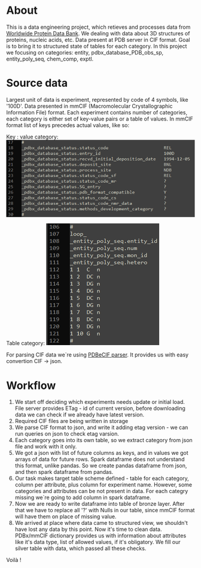 # About
This is a data engineering project, which retieves and processes data from [Worldwide Protein Data Bank](https://www.wwpdb.org/). We dealing with data about 3D structures of proteins, nucleic acids, etc. Data present at PDB server in CIF format. Goal is to bring it to structured state of tables for each category. In this project we focusing on categories: entity, pdbx_database_PDB_obs_sp, entity_poly_seq, chem_comp, exptl.

# Source data
Largest unit of data is experiment, represented by code of 4 symbols, like '100D'. Data presented in mmCIF (Macromolecular Crystallographic Information File) format. Each experiment contains number of categories, each category is either set of key-value pairs or a table of values. In mmCIF format list of keys precedes actual values, like so:

Key : value category:
![Key : value category](/screenshots/key_value_cat.png) 

Table category:
![Table category](/screenshots/table_cat.png)

For parsing CIF data we`re using [PDBeCIF parser](https://pdbeurope.github.io/pdbecif/index.html#). It provides us with easy convertion CIF -> json. 

# Workflow
1) We start off deciding which experiments needs update or initial load. File server provides ETag - id of current version, before downloading data we can check if we already have latest version.
2) Required CIF files are being written in storage
3) We parse CIF format to json, and write it adding etag version - we can run queries on json to check etag varsion.
4) Each category goes into its own table, so we extract category from json file and work with it only.
5) We got a json with list of future columns as keys, and in values we got arrays of data for future rows. Spark dataframe does not understand this format, unlike pandas. So we create pandas dataframe from json, and then spark dataframe from pandas. 
6) Our task makes target table scheme defined - table for each category, column per attribute, plus column for experiment name. However, some categories and attributes can be not present in data. For each categry missing we`re going to add column in spark dataframe.
7) Now we are ready to write dataframe into table of bronze layer. After that we have to replace all '?' with Nulls in our table, since mmCIF format will have them on place of missing value.
8) We arrived at place where data came to structured view, we shouldn't have lost any data by this point. Now it's time to clean data. PDBx/mmCIF dictionary provides us with information about attributes like it's data type, list of allowed values, if it's obligatory. We fill our silver table with data, which passed all these checks.

Voilà !
